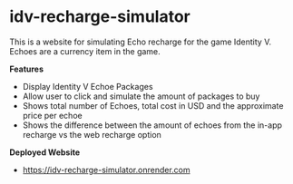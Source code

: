 # idv-recharge-simulator
This is a website for simulating Echo recharge for the game Identity V. Echoes are a currency item in the game.

**Features**
- Display Identity V Echoe Packages
- Allow user to click and simulate the amount of packages to buy
- Shows total number of Echoes, total cost in USD and the approximate price per echoe
- Shows the difference between the amount of echoes from the in-app recharge vs the web recharge option

**Deployed Website**
- https://idv-recharge-simulator.onrender.com
